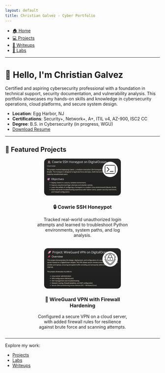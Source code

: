 ```yaml
---
layout: default
title: Christian Galvez - Cyber Portfolio
---
```


<nav class="navbar">
  <ul>
    <li><a href="./index.md">🏠 Home</a></li>
    <li><a href="./projects.md">💻 Projects</a></li>
    <li><a href="./writeups.md">📝 Writeups</a></li>
    <li><a href="./labs.md">🔨 Labs</a></li>
  </ul>
</nav>

---

# 👋 Hello, I'm Christian Galvez

Certified and aspiring cybersecurity professional with a foundation in technical support, security documentation, and vulnerability analysis. This portfolio showcases my hands-on skills and knowledge in cybersecurity operations, cloud platforms, and secure system design.

- **Location**: Egg Harbor, NJ
- **Certifications**: Security+, Network+, A+, ITIL v4, AZ-900, ISC2 CC
- **Degree**: B.S. in Cybersecurity (in progress, WGU)
- [Download Resume](assets/Resume.pdf)

---

## 🌟 Featured Projects  

<div style="display: flex; gap: 20px; justify-content: center; flex-wrap: wrap;">

  <div style="flex: 1; min-width: 250px; max-width: 300px; text-align: center;">
    <a href="writeups/honeypot-project.md" style="text-decoration: none; color: inherit;">
      <div style="position: relative; display: inline-block;">
        <img src="assets/honeypot-thumbnail.png" alt="Cowrie Honeypot Screenshot" style="width: 100%; max-width: 250px; border-radius: 12px;">
        <img src="assets/terminal.png" alt="Terminal Icon" style="position: absolute; top: 10px; right: 10px; width: 40px; background: white; border-radius: 50%; padding: 5px;">
      </div>
    </a>
    <h3>🔒 Cowrie SSH Honeypot</h3>
    <p style="font-size: 14px;">Tracked real-world unauthorized login attempts and learned to troubleshoot Python environments, system paths, and log analysis.</p>
  </div>

  <div style="flex: 1; min-width: 250px; max-width: 300px; text-align: center;">
    <a href="writeups/vpn-project.md" style="text-decoration: none; color: inherit;">
      <div style="position: relative; display: inline-block;">
        <img src="assets/Wireguard-thumbnail.png" alt="WireGuard VPN Screenshot" style="width: 100%; max-width: 250px; border-radius: 12px;">
        <img src="assets/shield.png" alt="Lock Icon" style="position: absolute; top: 10px; right: 10px; width: 40px; background: white; border-radius: 50%; padding: 5px;">
      </div>
    </a>
    <h3>🔐 WireGuard VPN with Firewall Hardening</h3>
    <p style="font-size: 14px;">Configured a secure VPN on a cloud server, with added firewall rules for resilience against brute force and scanning attempts.</p>
  </div>

</div>

---

Explore my work:
- [Projects](projects.md)
- [Labs](labs.md)
- [Writeups](writeups.md)
